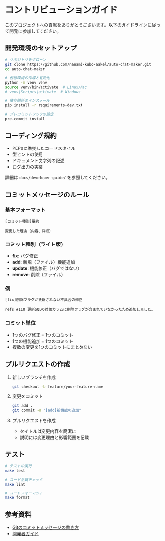 # コントリビューションガイド

このプロジェクトへの貢献をありがとうございます。以下のガイドラインに従って開発に参加してください。

## 開発環境のセットアップ

```bash
# リポジトリをクローン
git clone https://github.com/nanami-kubo-aakel/auto-chat-maker.git
cd auto-chat-maker

# 仮想環境の作成と有効化
python -m venv venv
source venv/bin/activate  # Linux/Mac
# venv\Scripts\activate  # Windows

# 依存関係のインストール
pip install -r requirements-dev.txt

# プレコミットフックの設定
pre-commit install
```

## コーディング規約

- PEP8に準拠したコードスタイル
- 型ヒントの使用
- ドキュメント文字列の記述
- ログ出力の実装

詳細は `docs/developer-guide/` を参照してください。

## コミットメッセージのルール

### 基本フォーマット

```
[コミット種別]要約

変更した理由（内容、詳細）
```

### コミット種別（ライト版）

- **fix**: バグ修正
- **add**: 新規（ファイル）機能追加
- **update**: 機能修正（バグではない）
- **remove**: 削除（ファイル）

### 例

```
[fix]削除フラグが更新されない不具合の修正

refs #110 更新SQLの対象カラムに削除フラグが含まれていなかったため追加しました。
```

### コミット単位

- 1つのバグ修正 = 1つのコミット
- 1つの機能追加 = 1つのコミット
- 複数の変更を1つのコミットにまとめない

## プルリクエストの作成

1. 新しいブランチを作成
   ```bash
   git checkout -b feature/your-feature-name
   ```

2. 変更をコミット
   ```bash
   git add .
   git commit -m "[add]新機能の追加"
   ```

3. プルリクエストを作成
   - タイトルは変更内容を簡潔に
   - 説明には変更理由と影響範囲を記載

## テスト

```bash
# テストの実行
make test

# コード品質チェック
make lint

# コードフォーマット
make format
```

## 参考資料

- [Gitのコミットメッセージの書き方](https://qiita.com/itosho/items/9565c6ad2ffc24c09364)
- [開発者ガイド](docs/developer-guide/README.md)
